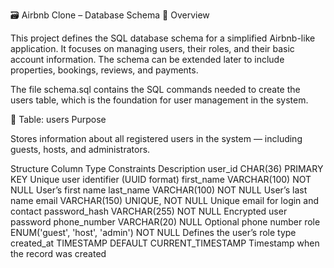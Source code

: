 🗃️ Airbnb Clone – Database Schema
📘 Overview

This project defines the SQL database schema for a simplified Airbnb-like application.
It focuses on managing users, their roles, and their basic account information.
The schema can be extended later to include properties, bookings, reviews, and payments.

The file schema.sql contains the SQL commands needed to create the users table, which is the foundation for user management in the system.

🧩 Table: users
Purpose

Stores information about all registered users in the system — including guests, hosts, and administrators.

Structure
Column	Type	Constraints	Description
user_id	CHAR(36)	PRIMARY KEY	Unique user identifier (UUID format)
first_name	VARCHAR(100)	NOT NULL	User’s first name
last_name	VARCHAR(100)	NOT NULL	User’s last name
email	VARCHAR(150)	UNIQUE, NOT NULL	Unique email for login and contact
password_hash	VARCHAR(255)	NOT NULL	Encrypted user password
phone_number	VARCHAR(20)	NULL	Optional phone number
role	ENUM('guest', 'host', 'admin')	NOT NULL	Defines the user’s role type
created_at	TIMESTAMP	DEFAULT CURRENT_TIMESTAMP	Timestamp when the record was created